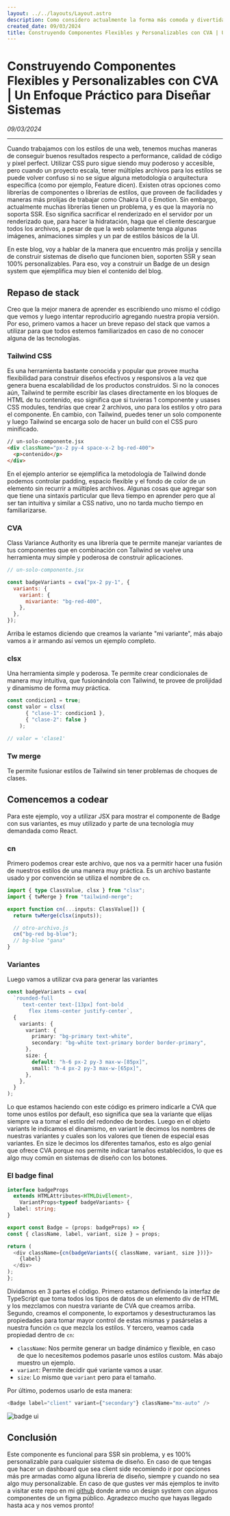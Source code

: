 ```yaml
---
layout: ../../layouts/Layout.astro
description: Como considero actualmente la forma más comoda y divertida en la que se puede crear un componente con sus variantes para un design system.
created_date: 09/03/2024
title: Construyendo Componentes Flexibles y Personalizables con CVA | Un Enfoque Práctico para Diseñar Sistemas
---
```


# Construyendo Componentes Flexibles y Personalizables con CVA | Un Enfoque Práctico para Diseñar Sistemas

_09/03/2024_

---

Cuando trabajamos con los estilos de una web, tenemos muchas maneras de conseguir buenos resultados respecto a performance, calidad de código y pixel perfect. Utilizar CSS puro sigue siendo muy poderoso y accesible, pero cuando un proyecto escala, tener múltiples archivos para los estilos se puede volver confuso si no se sigue alguna metodología o arquitectura específica (como por ejemplo, Feature dicen). Existen otras opciones como librerías de componentes o librerías de estilos, que proveen de facilidades y maneras más prolijas de trabajar como Chakra UI o Emotion. Sin embargo, actualmente muchas librerías tienen un problema, y es que la mayoría no soporta SSR. Eso significa sacrificar el renderizado en el servidor por un renderizado que, para hacer la hidratación, haga que el cliente descargue todos los archivos, a pesar de que la web solamente tenga algunas imágenes, animaciones simples y un par de estilos básicos de la UI.

En este blog, voy a hablar de la manera que encuentro más prolija y sencilla de construir sistemas de diseño que funcionen bien, soporten SSR y sean 100% personalizables. Para eso, voy a construir un Badge de un design system que ejemplifica muy bien el contenido del blog.

## Repaso de stack

Creo que la mejor manera de aprender es escribiendo uno mismo el código que vemos y luego intentar reproducirlo agregando nuestra propia versión. Por eso, primero vamos a hacer un breve repaso del stack que vamos a utilizar para que todos estemos familiarizados en caso de no conocer alguna de las tecnologías.

### Tailwind CSS

Es una herramienta bastante conocida y popular que provee mucha flexibilidad para construir diseños efectivos y responsivos a la vez que genera buena escalabilidad de los productos construidos. Si no la conoces aún, Tailwind te permite escribir las clases directamente en los bloques de HTML de tu contenido, eso significa que si tuvieras 1 componente y usases CSS modules, tendrías que crear 2 archivos, uno para los estilos y otro para el componente. En cambio, con Tailwind, puedes tener un solo componente y luego Tailwind se encarga solo de hacer un build con el CSS puro minificado.

```html
// un-solo-componente.jsx
<div className="px-2 py-4 space-x-2 bg-red-400">
  <p>contenido</p>
</div>
```

En el ejemplo anterior se ejemplifica la metodología de Tailwind donde podemos controlar padding, espacio flexible y el fondo de color de un elemento sin recurrir a múltiples archivos. Algunas cosas que agregar son que tiene una sintaxis particular que lleva tiempo en aprender pero que al ser tan intuitiva y similar a CSS nativo, uno no tarda mucho tiempo en familiarizarse.

### CVA

Class Variance Authority es una librería que te permite manejar variantes de tus componentes que en combinación con Tailwind se vuelve una herramienta muy simple y poderosa de construir aplicaciones.

```js
// un-solo-componente.jsx

const badgeVariants = cva("px-2 py-1", {
  variants: {
    variant: {
      mivariante: "bg-red-400",
    },
  },
});
```

Arriba le estamos diciendo que creamos la variante "mi variante", más abajo vamos a ir armando así vemos un ejemplo completo.

### clsx

Una herramienta simple y poderosa. Te permite crear condicionales de manera muy intuitiva, que fusionándola con Tailwind, te provee de prolijidad y dinamismo de forma muy práctica.

```js
const condicion1 = true;
const valor = clsx(
      { "clase-1": condicion1 },
      { "clase-2": false }
    );

// valor = 'clase1'
```

### Tw merge

Te permite fusionar estilos de Tailwind sin tener problemas de choques de clases.

## Comencemos a codear

Para este ejemplo, voy a utilizar JSX para mostrar el componente de Badge con sus variantes, es muy utilizado y parte de una tecnología muy demandada como React.

### cn

Primero podemos crear este archivo, que nos va a permitir hacer una fusión de nuestros estilos de una manera muy práctica. Es un archivo bastante usado y por convención se utiliza el nombre de `cn`.

```ts
import { type ClassValue, clsx } from "clsx";
import { twMerge } from "tailwind-merge";

export function cn(...inputs: ClassValue[]) {
  return twMerge(clsx(inputs));

  // otro-archivo.js
  cn("bg-red bg-blue");
  // bg-blue "gana"
}
```

### Variantes

Luego vamos a utilizar cva para generar las variantes

```ts
const badgeVariants = cva(
  `rounded-full
	 text-center text-[13px] font-bold
	   flex items-center justify-center`,
  {
    variants: {
      variant: {
        primary: "bg-primary text-white",
        secondary: "bg-white text-primary border border-primary",
      },
      size: {
        default: "h-6 px-2 py-3 max-w-[85px]",
        small: "h-4 px-2 py-3 max-w-[65px]",
      },
    },
  }
);
```

Lo que estamos haciendo con este código es primero indicarle a CVA que tome unos estilos por default, eso significa que sea la variante que elijas siempre va a tomar el estilo del redondeo de bordes. Luego en el objeto variants le indicamos el dinamismo, en variant le decimos los nombres de nuestras variantes y cuales son los valores que tienen de especial esas variantes. En size le decimos los diferentes tamaños, esto es algo genial que ofrece CVA porque nos permite indicar tamaños establecidos, lo que es algo muy común en sistemas de diseño con los botones.

### El badge final

```ts
interface badgeProps
  extends HTMLAttributes<HTMLDivElement>,
    VariantProps<typeof badgeVariants> {
  label: string;
}

export const Badge = (props: badgeProps) => {
const { className, label, variant, size } = props;

return (
  <div className={cn(badgeVariants({ className, variant, size }))}>
    {label}
  </div>
);
};
```

Dividamos en 3 partes el código. Primero estamos definiendo la interfaz de TypeScript que toma todos los tipos de datos de un elemento div de HTML y los mezclamos con nuestra variante de CVA que creamos arriba. Segundo, creamos el componente, lo exportamos y desestructuramos las propiedades para tomar mayor control de estas mismas y pasárselas a nuestra función `cn` que mezcla los estilos. Y tercero, veamos cada propiedad dentro de `cn`:

- `className`: Nos permite generar un badge dinámico y flexible, en caso de que lo necesitemos podemos pasarle unos estilos custom. Más abajo muestro un ejemplo.
- `variant`: Permite decidir qué variante vamos a usar.
- `size`: Lo mismo que `variant` pero para el tamaño.

Por último, podemos usarlo de esta manera:

```ts
<Badge label="client" variant={"secondary"} className="mx-auto" />
```

![badge ui](https://imgur.com/O2cbscM.jpg)

## Conclusión

Este componente es funcional para SSR sin problema, y es 100% personalizable para cualquier sistema de diseño. En caso de que tengas que hacer un dashboard que sea client side recomiendo ir por opciones más pre armadas como alguna libreria de diseño, siempre y cuando no sea algo muy personalizable.
En caso de que gustes ver más ejemplos te invito a visitar este repo en mi [github](https://github.com/antonioGoeminne/Browk-UI-KIT) donde armo un design system con algunos componentes de un figma público.
Agradezco mucho que hayas llegado hasta aca y nos vemos pronto!
